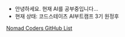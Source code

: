 - 안녕하세요. 현재 AI를 공부중입니다...
- 현재 상태: 코드스테이츠 AI부트캠프 3기 원정후

[Nomad Coders GitHub List](https://github.com/nomadcoders/nomadcoders-github-list)
<!---
clomia/clomia is a ✨ special ✨ repository because its `README.md` (this file) appears on your GitHub profile.
You can click the Preview link to take a look at your changes.
--->
